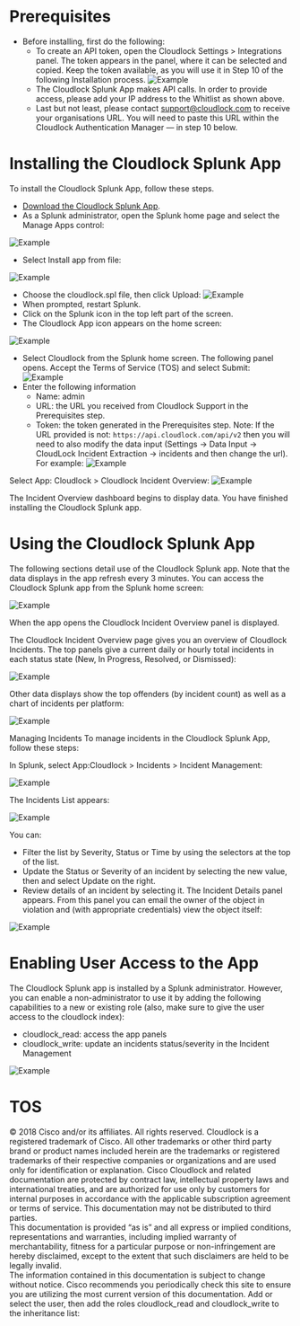 # Prerequisites
* Before installing, first do the following: 
  - To create an API token, open the Cloudlock Settings > Integrations panel. The token appears in the panel, where it can be selected and copied. Keep the token available, as you will use it in Step 10 of the following Installation process.
![Example](https://github.com/CiscoDevNet/cloud-security/blob/master/Cloudlock/Splunk/Cisco%20Cloudlock%20Splunk%20App/media/auth.png)
  - The Cloudlock Splunk App makes API calls. In order to provide access, please add your IP address to the Whitlist as shown above.
  - Last but not least, please contact support@cloudlock.com to receive your organisations URL. You will need to paste this URL within the Cloudlock Authentication Manager — in step 10 below.


# Installing the Cloudlock Splunk App
To install the Cloudlock Splunk App, follow these steps.

* [Download the Cloudlock Splunk App](https://splunkbase.splunk.com/app/3043/).
* As a Splunk administrator, open the Splunk home page and select the Manage Apps control:

![Example](https://github.com/CiscoDevNet/cloud-security/blob/master/Cloudlock/Splunk/Cisco%20Cloudlock%20Splunk%20App/media/manage_apps.png)
* Select Install app from file:

![Example](https://github.com/CiscoDevNet/cloud-security/blob/master/Cloudlock/Splunk/Cisco%20Cloudlock%20Splunk%20App/media/install_app_browse.png)
* Choose the cloudlock.spl file, then click Upload:
![Example](https://github.com/CiscoDevNet/cloud-security/blob/master/Cloudlock/Splunk/Cisco%20Cloudlock%20Splunk%20App/media/app_install.png)
* When prompted, restart Splunk.
* Click on the Splunk icon in the top left part of the screen.
* The Cloudlock App icon appears on the home screen:

![Example](https://github.com/CiscoDevNet/cloud-security/blob/master/Cloudlock/Splunk/Cisco%20Cloudlock%20Splunk%20App/media/apps.png)
* Select Cloudlock from the Splunk home screen. The following panel opens. Accept the Terms of Service (TOS) and select Submit:
![Example](https://github.com/CiscoDevNet/cloud-security/blob/master/Cloudlock/Splunk/Cisco%20Cloudlock%20Splunk%20App/media/auth_splunk.png)
* Enter the following information
  - Name: admin
  - URL: the URL you received from Cloudlock Support in the Prerequisites step.
  - Token: the token generated in the Prerequisites step.
Note: If the URL provided is not: `https://api.cloudlock.com/api/v2` then you will need to also modify the data input (Settings -> Data Input -> CloudLock Incident Extraction -> incidents and then change the url). For example:
![Example](https://github.com/CiscoDevNet/cloud-security/blob/master/Cloudlock/Splunk/Cisco%20Cloudlock%20Splunk%20App/media/app_url.png)

Select App: Cloudlock > Cloudlock Incident Overview:
![Example](https://github.com/CiscoDevNet/cloud-security/blob/master/Cloudlock/Splunk/Cisco%20Cloudlock%20Splunk%20App/media/db1.png)

The Incident Overview dashboard begins to display data. You have finished installing the Cloudlock Splunk app.


# Using the Cloudlock Splunk App
The following sections detail use of the Cloudlock Splunk app. Note that the data displays in the app refresh every 3 minutes. 
You can access the Cloudlock Splunk app from the Splunk home screen:

![Example](https://github.com/CiscoDevNet/cloud-security/blob/master/Cloudlock/Splunk/Cisco%20Cloudlock%20Splunk%20App/media/apps.png)

When the app opens the Cloudlock Incident Overview panel is displayed.

The Cloudlock Incident Overview page gives you an overview of Cloudlock Incidents. The top panels give a current daily or hourly total incidents in each status state (New, In Progress, Resolved, or Dismissed):

![Example](https://github.com/CiscoDevNet/cloud-security/blob/master/Cloudlock/Splunk/Cisco%20Cloudlock%20Splunk%20App/media/counters.png)

Other data displays show the top offenders (by incident count) as well as a chart of incidents per platform:

![Example](https://github.com/CiscoDevNet/cloud-security/blob/master/Cloudlock/Splunk/Cisco%20Cloudlock%20Splunk%20App/media/db2.png)

Managing Incidents
To manage incidents in the Cloudlock Splunk App, follow these steps:

In Splunk, select App:Cloudlock > Incidents > Incident Management:

![Example](https://github.com/CiscoDevNet/cloud-security/blob/master/Cloudlock/Splunk/Cisco%20Cloudlock%20Splunk%20App/media/drop_down.png)

The Incidents List appears:

![Example](https://github.com/CiscoDevNet/cloud-security/blob/master/Cloudlock/Splunk/Cisco%20Cloudlock%20Splunk%20App/media/IncidentsOverview.png)

You can:
* Filter the list by Severity, Status or Time by using the selectors at the top of the list.
* Update the Status or Severity of an incident by selecting the new value, then and select Update on the right.
* Review details of an incident by selecting it. The Incident Details panel appears. From this panel you can email the owner of the object in violation and (with appropriate credentials) view the object itself:

![Example](https://github.com/CiscoDevNet/cloud-security/blob/master/Cloudlock/Splunk/Cisco%20Cloudlock%20Splunk%20App/media/incident_detail.png)

# Enabling User Access to the App
The Cloudlock Splunk app is installed by a Splunk administrator. However, you can enable a non-administrator to use it by adding the following capabilities to a new or existing role (also, make sure to give the user access to the cloudlock index):
* cloudlock_read: access the app panels
* cloudlock_write: update an incidents status/severity in the Incident Management

![Example](https://github.com/CiscoDevNet/cloud-security/blob/master/Cloudlock/Splunk/Cisco%20Cloudlock%20Splunk%20App/media/user1_.png)


# TOS
© 2018 Cisco and/or its affiliates. All rights reserved.  Cloudlock is a registered trademark of Cisco. All other trademarks or other third party brand or product names included herein are the trademarks or registered trademarks of their respective companies or organizations and are used only for identification or explanation.
Cisco Cloudlock and related documentation are protected by contract law, intellectual property laws and international treaties, and are authorized for use only by customers for internal purposes in accordance with the applicable subscription agreement or terms of service. This documentation may not be distributed to third parties.  
This documentation is provided “as is” and all express or implied conditions, representations and warranties, including implied warranty of merchantability, fitness for a particular purpose or non-infringement are hereby disclaimed, except to the extent that such disclaimers are held to be legally invalid.  
The information contained in this documentation is subject to change without notice.  Cisco recommends you periodically check this site to ensure you are utilizing the most current version of this documentation.
Add or select the user, then add the roles cloudlock_read and cloudlock_write to the inheritance list:
